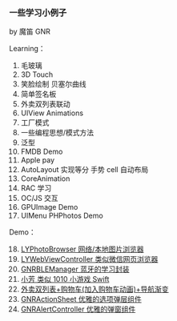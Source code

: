 ### 一些学习小例子

by 魔笛 GNR

Learning：

1. 毛玻璃
2. 3D Touch
3. 笑脸绘制 贝塞尔曲线
4. 简单签名板
5. 外卖双列表联动
6. UIView Animations
7. 工厂模式
8. 一些编程思想/模式方法
9. 泛型
10. FMDB Demo
11. Apple pay
12. AutoLayout 实现等分 手势 cell 自动布局
13. CoreAnimation
14. RAC 学习
15. OC/JS 交互
16. GPUImage Demo
17. UIMenu PHPhotos Demo

Demo：

18. [LYPhotoBrowser 网络/本地图片浏览器](https://gitee.com/misayaLv/LYPhotoBrowser)
19. [LYWebViewController 类似微信网页浏览器](https://gitee.com/misayaLv/LYWebViewController)
20. [GNRBLEManager 蓝牙的学习封装](https://gitee.com/misayaLv/GNRBLEManager)
21. [小芳 类似 1010 小游戏 Swift](https://gitee.com/misayaLv/XiaoFang)
22. [外卖双列表+购物车(加入购物车动画)+导航渐变](https://github.com/ly918/TakeawayList-ShoppingCart)
23. [GNRActionSheet 优雅的选项弹层组件](https://github.com/ly918/GNRActionSheet)
24. [GNRAlertController 优雅的弹窗组件](https://github.com/ly918/GNRAlertController)
